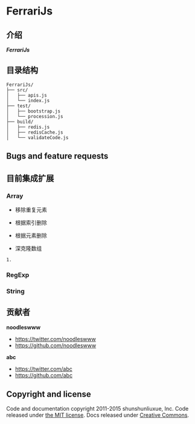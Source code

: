 # FerrariJs


## 介绍

***FerrariJs***

## 目录结构
```
FerrariJs/
├── src/
│   ├── apis.js
│   └── index.js
├── test/
│   ├── bootstrap.js
│   └── procession.js
├── build/
│   ├── redis.js
│   ├── redisCache.js
│   └── validateCode.js
```

## Bugs and feature requests



## 目前集成扩展



### Array

* 移除重复元素

* 根据索引删除

* 根据元素删除

* 深克隆数组

```
1.
```

### RegExp


### String


## 贡献者

**noodleswww**

* <https://twitter.com/noodleswww>
* <https://github.com/noodleswww>

**abc**

* <https://twitter.com/abc>
* <https://github.com/abc>

## Copyright and license

Code and documentation copyright 2011-2015 shunshunliuxue, Inc. Code released under [the MIT license](https://github.com/shusnhusnliuxue/huracan/master/LICENSE).
Docs released under [Creative Commons](https://github.com/shusnhusnliuxue/huracan/master/docs/LICENSE).


